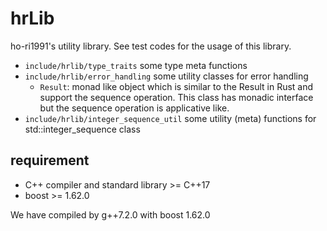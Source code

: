 # hrLib
ho-ri1991's utility library.
See test codes for the usage of this library.
- `include/hrlib/type_traits` some type meta functions
- `include/hrlib/error_handling` some utility classes for error handling
  - `Result`: monad like object which is similar to the Result in Rust and support the sequence operation. This class has monadic interface but the sequence operation is applicative like.
- `include/hrlib/integer_sequence_util` some utility (meta) functions for std::integer_sequence class

## requirement
- C++ compiler and standard library >= C++17
- boost >= 1.62.0

We have compiled by g++7.2.0 with boost 1.62.0
